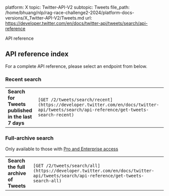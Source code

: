 platform: X
topic: Twitter-API-V2
subtopic: Tweets
file_path: /home/bhuang/nlp/rag-race-challenge2-2024/platform-docs-versions/X_Twitter-API-V2/Tweets.md
url: https://developer.twitter.com/en/docs/twitter-api/tweets/search/api-reference

API reference

## API reference index

For a complete API reference, please select an endpoint from below.

### Recent search

|     |     |
| --- | --- |
| **Search for Tweets published in the last 7 days** | `[GET /2/tweets/search/recent](https://developer.twitter.com/en/docs/twitter-api/tweets/search/api-reference/get-tweets-search-recent)` |

### Full-archive search

Only available to those with [Pro and Enterprise access](https://developer.twitter.com/en/docs/twitter-api/getting-started/about-twitter-api#v2-access-level)

|     |     |
| --- | --- |
| **Search the full archive of Tweets** | `[GET /2/tweets/search/all](https://developer.twitter.com/en/docs/twitter-api/tweets/search/api-reference/get-tweets-search-all)` |